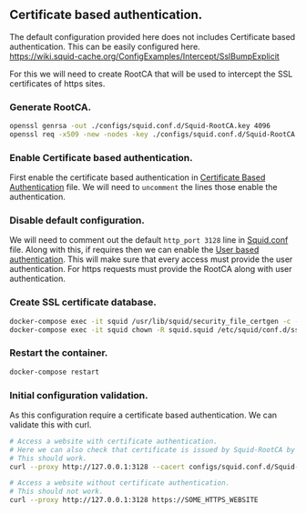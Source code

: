 ## Certificate based authentication.

The default configuration provided here does not includes Certificate based authentication. This can be easily configured here.  
https://wiki.squid-cache.org/ConfigExamples/Intercept/SslBumpExplicit

For this we will need to create RootCA that will be used to intercept the SSL certificates of https sites.

### Generate RootCA.
```bash
openssl genrsa -out ./configs/squid.conf.d/Squid-RootCA.key 4096
openssl req -x509 -new -nodes -key ./configs/squid.conf.d/Squid-RootCA.key -days 365 -out ./configs/squid.conf.d/Squid-RootCA.crt -subj '/CN=Squid Root CA/C=/ST=/L=/O=Squid RootCA'
```

### Enable Certificate based authentication.
First enable the certificate based authentication in [Certificate Based Authentication](squid.conf.d/certificate-based-authentication.conf) file. We will need to `uncomment` the lines those enable the authentication.

### Disable default configuration.
We will need to comment out the default `http_port 3128` line in [Squid.conf](./squid.conf) file. Along with this, if requires then we can enable the [User based authentication](./user-based-authentication.md). This will make sure that every access must provide the user authentication. For https requests must provide the RootCA along with user authentication.

### Create SSL certificate database.
```bash
docker-compose exec -it squid /usr/lib/squid/security_file_certgen -c -s /etc/squid/conf.d/ssl_db -M 4MB
docker-compose exec -it squid chown -R squid.squid /etc/squid/conf.d/ssl_db
```

### Restart the container.
```bash
docker-compose restart
```

### Initial configuration validation.
As this configuration require a certificate based authentication. We can validate this with curl.
```bash
# Access a website with certificate authentication.
# Here we can also check that certificate is issued by Squid-RootCA by using `-v` option in curl.
# This should work.
curl --proxy http://127.0.0.1:3128 --cacert configs/squid.conf.d/Squid-RootCA.crt https://SOME_HTTPS_WEBSITE

# Access a website without certificate authentication.
# This should not work.
curl --proxy http://127.0.0.1:3128 https://SOME_HTTPS_WEBSITE
```
